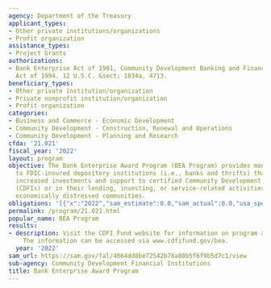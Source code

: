 ```yaml
---
agency: Department of the Treasury
applicant_types:
- Other private institutions/organizations
- Profit organization
assistance_types:
- Project Grants
authorizations:
- Bank Enterprise Act of 1991, Community Development Banking and Financial Institutions
  Act of 1994. 12 U.S.C. &sect; 1834a, 4713.
beneficiary_types:
- Other private institution/organization
- Private nonprofit institution/organization
- Profit organization
categories:
- Business and Commerce - Economic Development
- Community Development - Construction, Renewal and Operations
- Community Development - Planning and Research
cfda: '21.021'
fiscal_year: '2022'
layout: program
objective: The Bank Enterprise Award Program (BEA Program) provides monetary awards
  to FDIC-insured depository institutions (i.e., banks and thrifts) that demonstrate
  increased investments and support to certified Community Development Financial Institutions
  (CDFIs) or in their lending, investing, or service-related activities in the most
  economically distressed communities.
obligations: '[{"x":"2022","sam_estimate":0.0,"sam_actual":0.0,"usa_spending_actual":25722965.36},{"x":"2023","sam_estimate":70000000.0,"sam_actual":0.0,"usa_spending_actual":0.0},{"x":"2024","sam_estimate":35000000.0,"sam_actual":0.0,"usa_spending_actual":0.0}]'
permalink: /program/21.021.html
popular_name: BEA Program
results:
- description: Visit the CDFI Fund website for information on program accomplishments.
    The information can be accessed via www.cdfifund.gov/bea.
  year: '2022'
sam_url: https://sam.gov/fal/4064dd8be72542b78a80b5f6f9b5d7c1/view
sub-agency: Community Development Financial Institutions
title: Bank Enterprise Award Program
---
```

